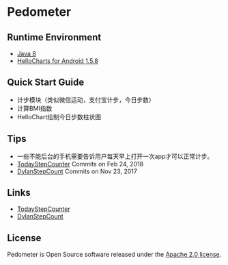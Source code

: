 # Pedometer

## Runtime Environment
- [Java 8](http://www.oracle.com/technetwork/java/javase/downloads/jdk8-downloads-2133151.html)
- [HelloCharts for Android 1.5.8](https://github.com/lecho/hellocharts-android)

## Quick Start Guide
- 计步模块（类似微信运动，支付宝计步，今日步数）
- 计算BMI指数
- HelloChart绘制今日步数柱状图

## Tips
- 一些不能后台的手机需要告诉用户每天早上打开一次app才可以正常计步。
- [TodayStepCounter](https://github.com/jiahongfei/TodayStepCounter) Commits on Feb 24, 2018
- [DylanStepCount](https://github.com/linglongxin24/DylanStepCount) Commits on Nov 23, 2017

## Links
- [TodayStepCounter](https://github.com/jiahongfei/TodayStepCounter)
- [DylanStepCount](https://github.com/linglongxin24/DylanStepCount)

## License
Pedometer is Open Source software released under the [Apache 2.0 license](http://www.apache.org/licenses/LICENSE-2.0.html).